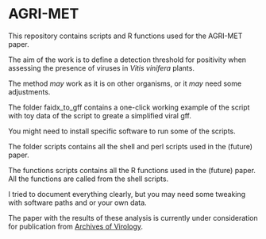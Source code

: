 # AGRI-MET

This repository contains scripts and R functions used for the AGRI-MET paper.

The aim of the work is to define a detection threshold for positivity when assessing the presence of viruses in *Vitis vinifera* plants.

The method *may* work as it is on other organisms, or it *may* need some adjustments.

The folder faidx_to_gff contains a one-click working example of the script with toy data of the script to greate a simplified viral gff. 

You might need to install specific software to run some of the scripts. 

The folder scripts contains all the shell and perl scripts used in the (future) paper.

The functions scripts contains all the R functions used in the (future) paper. All the functions are called from the shell scripts.

I tried to document everything clearly, but you may need some tweaking with software paths and or your own data. 

The paper with the results of these analysis is currently under consideration for publication from [Archives of Virology](https://www.springer.com/journal/705?gclid=Cj0KCQjw-_j1BRDkARIsAJcfmTGxS6L6ca89fLIqkFdeXIb-Rh5b7Fde2TEdwcXyINNizXhhxGQcgrYaAuokEALw_wcB).

